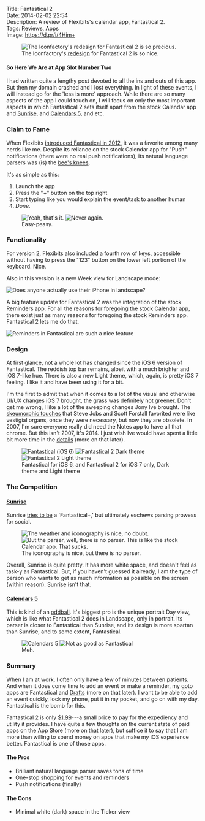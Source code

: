 Title: Fantastical 2  
Date: 2014-02-02 22:54  
Description: A review of Flexibits's calendar app, Fantastical 2.  
Tags: Reviews, Apps  
Image: https://d.pr/i/4Him+  

<figure>
	<img src="https://d.pr/i/4Him+" alt="The Iconfactory's redesign for Fantastical 2 is so precious." title="The Iconfactory's redesign for Fantastical 2 is so precious.">
	<figcaption>The Iconfactory's <a href="http://design.iconfactory.com/fantastical-2-for-ios-7/" title="Iconfactory's blog post for Fantastical 2's app icon">redesign</a> for Fantastical 2 is so nice.</figcaption>
</figure>
  
#### So Here We Are at App Slot Number Two

I had written quite a lengthy post devoted to all the ins and outs of this app. But then my domain crashed and I lost everything. In light of these events, I will instead go for the 'less is more' approach. While there are so many aspects of the app I could touch on, I will focus on only the most important aspects in which Fantastical 2 sets itself apart from the stock Calendar app and [Sunrise][1], and [Calendars 5][2], and etc.

### Claim to Fame

When Flexibits [introduced Fantastical in 2012][3], it was a favorite among many nerds like me. Despite its reliance on the stock Calendar app for "Push" notifications (there were no real push notifications), its natural language parsers was (is) the [bee's knees][4]. 

It's as simple as this:

1. Launch the app
2. Press the "+" button on the top right
3. Start typing like you would explain the event/task to another human
4. *Done.*

<figure>
	<img class="twoinline" src="https://d.pr/i/1dddh+" alt="Yeah, that's it." title="Yeah, that's it.">
	<img class="twoinline" src="https://d.pr/i/1aiHr+" alt="Never again." title="Never again.">
	<figcaption>Easy-peasy.</figcaption>
</figure>

### Functionality

For version 2, Flexibits also included a fourth row of keys, accessible without having to press the "123" button on the lower left portion of the keyboard. Nice.

Also in this version is a new Week view for Landscape mode:

![Does anyone actually use their iPhone in landscape?][5]

A big feature update for Fantastical 2 was the integration of the stock Reminders app. For all the reasons for foregoing the stock Calendar app, there exist just as many reasons for foregoing the stock Reminders app. Fantastical 2 lets me do that.

![Reminders in Fantastical are such a nice feature][6]

### Design

At first glance, not a whole lot has changed since the iOS 6 version of Fantastical. The reddish top bar remains, albeit with a much brighter and iOS 7-like hue. There is also a new Light theme, which, again, is pretty iOS 7 feeling. I like it and have been using it for a bit. 

I'm the first to admit that when it comes to a lot of the visual and otherwise UI/UX changes iOS 7 brought, the grass was definitely not greener. Don't get me wrong, I like a lot of the sweeping changes Jony Ive brought. The [skeumorphic touches][7] that Steve Jobs and Scott Forstall favorited were like vestigial organs, once they were necessary, but now they are obsolete. In 2007, I'm sure everyone really did need the Notes app to have all that chrome. But this isn't 2007, it's 2014. I just wish Ive would have spent a little bit more time in the [details][8] (more on that later). 

<figure >
	<img class="threeinline" src="https://d.pr/i/A7lR+" alt="Fantastical (iOS 6)" title="Fantastical (iOS 6)">
	<img class="threeinline" src="https://d.pr/i/SumY+" alt="Fantastical 2 Dark theme" title="Fantastical 2 Dark theme">
	<img class="threeinline" src="https://d.pr/i/MzGi+" alt="Fantastical 2 Light theme" title="Fantastical 2 Light theme">
	<figcaption>Fantastical for iOS 6, and Fantastical 2 for iOS 7 only, Dark theme and Light theme</figcaption>
</figure>

### The Competition

#### [Sunrise][9]

Sunrise [tries to be][10] a 'Fantastical+,' but ultimately eschews parsing prowess for social. 

<figure>
	<img class="twoinline" src="https://d.pr/i/15enF+" alt="The weather and iconography is nice, no doubt." title="The weather and iconography is nice, no doubt.">
	<img class="twoinline" src="https://d.pr/i/1aRkU+" alt="But the parser, well, there is no parser. This is like the stock Calendar app. That sucks." title="But the parser, well, there is no parser. This is like the stock Calendar app. That sucks.">
	<figcaption>The iconography is nice, but there is no parser.</figcaption>
</figure>

Overall, Sunrise is quite pretty. It has more white space, and doesn't feel as task-y as Fantastical. But, if you haven't guessed it already, I am the type of person who wants to get as much information as possible on the screen (within reason). Sunrise isn't that. 

#### [Calendars 5][11]

This is kind of an [oddball][12]. It's biggest pro is the unique portrait Day view, which is like what Fantastical 2 does in Landscape, only in portrait. Its parser is closer to Fantastical than Sunrise, and its design is more spartan than Sunrise, and to some extent, Fantastical.

<figure>
	<img class="twoinline" src="https://d.pr/i/18doD+" alt="Calendars 5" title="Calendars 5">
	<img class="twoinline" src="https://d.pr/i/1dpEy+" alt="Not as good as Fantastical" title="Not as good as Fantastical">
	<figcaption>Meh.</figcaption>
</figure>

### Summary

When I am at work, I often only have a few of minutes between patients. And when it does come time to add an event or make a reminder, my goto apps are Fantastical and [Drafts][13] (more on that later). I want to be able to add an event quickly, lock my phone, put it in my pocket, and go on with my day. Fantastical is the bomb for this. 

Fantastical 2 is only [$1.99][14]---a small price to pay for the expediency and utility it provides. I have quite a few thoughts on the current state of paid apps on the App Store (more on that later), but suffice it to say that I am more than willing to spend money on apps that make my iOS experience better. Fantastical is one of those apps.

#### The Pros

* Brilliant natural language parser saves tons of time
* One-stop shopping for events and reminders
* Push notifications (finally)

#### The Cons

* Minimal white (dark) space in the Ticker view

[1]: https://itunes.apple.com/us/app/sunrise-calendar-outlook-app/id599114150?mt=8&at=1l3vx9s "Sunrise on the App Store"
[2]: https://itunes.apple.com/us/app/calendars-5-event-task-manager/id697927927?mt=8&at=1l3vx9s "Calendars 5 on the App Store"
[3]: http://www.macworld.com/article/2017389/review-fantastical-for-iphone-shines-despite-ios-caused-limitations.html "Macworld reviews Fantastical for iPhone"
[4]: http://www.macstories.net/reviews/fantastical-for-iphone-review/ "Federico Viticci reviews Fantastical for iPhone"
[5]: https://d.pr/i/BNnH+ "Does anyone actually use their iPhone in landscape?"
[6]: https://d.pr/i/15UTy+ "Such a nice feature"
[7]: http://www.cultofmac.com/189707/steve-jobs-himself-is-responsible-for-calendar-and-game-centers-hideous-skeuomorphic-designs/ "Steve Jobs loved skeuomorphism"
[8]: http://ios7fail.tumblr.com/ "tumblr full of iOS 7 design failures"
[9]: https://itunes.apple.com/us/app/sunrise-calendar-outlook-app/id599114150?mt=8&at=1l3vx9s "Sunrise on the App Store"
[10]: http://www.idownloadblog.com/2014/01/09/Sunrise-Calendar-Ipad/ "iDownloadBlog reviews Sunrise for iPad"
[11]: https://itunes.apple.com/us/app/calendars-5-event-task-manager/id697927927?mt=8&at=1l3vx9s "Calendars 5 on the App Store"
[12]: http://www.macstories.net/Reviews/Calendars-5-Review/ "Federico Viticci reviews Calendars 5"
[13]: https://itunes.apple.com/us/app/drafts-4-quickly-capture-notes/id905337691?mt=8&at=1l3vx9s "Drafts 4 on the App Store"
[14]: https://itunes.apple.com/us/app/fantastical-2-calendar-reminders/id718043190?at=1l3vx9s "Fantastical 2 on the App Store"